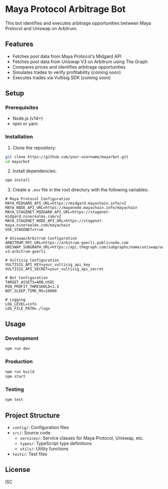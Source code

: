 # Maya Protocol Arbitrage Bot

This bot identifies and executes arbitrage opportunities between Maya Protocol and Uniswap on Arbitrum.

## Features

- Fetches pool data from Maya Protocol's Midgard API
- Fetches pool data from Uniswap V3 on Arbitrum using The Graph
- Compares prices and identifies arbitrage opportunities
- Simulates trades to verify profitability (coming soon)
- Executes trades via Vultisig SDK (coming soon)

## Setup

### Prerequisites

- Node.js (v14+)
- npm or yarn

### Installation

1. Clone the repository:
```bash
git clone https://github.com/your-username/mayarbot.git
cd mayarbot
```

2. Install dependencies:
```bash
npm install
```

3. Create a `.env` file in the root directory with the following variables:
```
# Maya Protocol Configuration
MAYA_MIDGARD_API_URL=https://midgard.mayachain.info/v2
MAYA_NODE_API_URL=https://mayanode.mayachain.info/mayachain
MAYA_STAGENET_MIDGARD_API_URL=https://stagenet-midgard.ninerealms.com/v2
MAYA_STAGENET_NODE_API_URL=https://stagenet-maya.ninerealms.com/mayachain
USE_STAGENET=true

# Uniswap/Arbitrum Configuration
ARBITRUM_RPC_URL=https://arbitrum-goerli.publicnode.com
UNISWAP_SUBGRAPH_URL=https://api.thegraph.com/subgraphs/name/uniswap/uniswap-v3-arbitrum-goerli

# Vultisig Configuration
VULTISIG_API_KEY=your_vultisig_api_key
VULTISIG_API_SECRET=your_vultisig_api_secret

# Bot Configuration
TARGET_ASSETS=ARB,USDC
MIN_PROFIT_THRESHOLD=1.5
BOT_SLEEP_TIME_MS=10000

# Logging
LOG_LEVEL=info
LOG_FILE_PATH=./logs
```

## Usage

### Development

```bash
npm run dev
```

### Production

```bash
npm run build
npm start
```

### Testing

```bash
npm test
```

## Project Structure

- `config/`: Configuration files
- `src/`: Source code
  - `services/`: Service classes for Maya Protocol, Uniswap, etc.
  - `types/`: TypeScript type definitions
  - `utils/`: Utility functions
- `tests/`: Test files

## License

ISC
